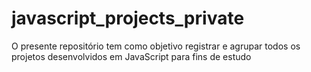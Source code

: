 # javascript_projects_private
O presente repositório tem como objetivo registrar e agrupar todos os projetos desenvolvidos em JavaScript para fins de estudo
